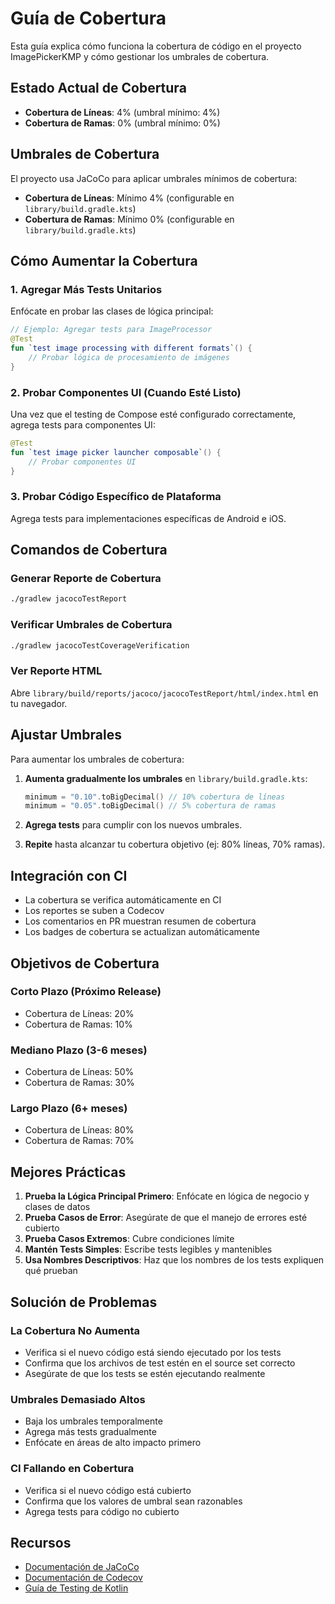 # Guía de Cobertura

Esta guía explica cómo funciona la cobertura de código en el proyecto ImagePickerKMP y cómo gestionar los umbrales de cobertura.

## Estado Actual de Cobertura

- **Cobertura de Líneas**: 4% (umbral mínimo: 4%)
- **Cobertura de Ramas**: 0% (umbral mínimo: 0%)

## Umbrales de Cobertura

El proyecto usa JaCoCo para aplicar umbrales mínimos de cobertura:

- **Cobertura de Líneas**: Mínimo 4% (configurable en `library/build.gradle.kts`)
- **Cobertura de Ramas**: Mínimo 0% (configurable en `library/build.gradle.kts`)

## Cómo Aumentar la Cobertura

### 1. Agregar Más Tests Unitarios

Enfócate en probar las clases de lógica principal:

```kotlin
// Ejemplo: Agregar tests para ImageProcessor
@Test
fun `test image processing with different formats`() {
    // Probar lógica de procesamiento de imágenes
}
```

### 2. Probar Componentes UI (Cuando Esté Listo)

Una vez que el testing de Compose esté configurado correctamente, agrega tests para componentes UI:

```kotlin
@Test
fun `test image picker launcher composable`() {
    // Probar componentes UI
}
```

### 3. Probar Código Específico de Plataforma

Agrega tests para implementaciones específicas de Android e iOS.

## Comandos de Cobertura

### Generar Reporte de Cobertura
```bash
./gradlew jacocoTestReport
```

### Verificar Umbrales de Cobertura
```bash
./gradlew jacocoTestCoverageVerification
```

### Ver Reporte HTML
Abre `library/build/reports/jacoco/jacocoTestReport/html/index.html` en tu navegador.

## Ajustar Umbrales

Para aumentar los umbrales de cobertura:

1. **Aumenta gradualmente los umbrales** en `library/build.gradle.kts`:
   ```kotlin
   minimum = "0.10".toBigDecimal() // 10% cobertura de líneas
   minimum = "0.05".toBigDecimal() // 5% cobertura de ramas
   ```

2. **Agrega tests** para cumplir con los nuevos umbrales.

3. **Repite** hasta alcanzar tu cobertura objetivo (ej: 80% líneas, 70% ramas).

## Integración con CI

- La cobertura se verifica automáticamente en CI
- Los reportes se suben a Codecov
- Los comentarios en PR muestran resumen de cobertura
- Los badges de cobertura se actualizan automáticamente

## Objetivos de Cobertura

### Corto Plazo (Próximo Release)
- Cobertura de Líneas: 20%
- Cobertura de Ramas: 10%

### Mediano Plazo (3-6 meses)
- Cobertura de Líneas: 50%
- Cobertura de Ramas: 30%

### Largo Plazo (6+ meses)
- Cobertura de Líneas: 80%
- Cobertura de Ramas: 70%

## Mejores Prácticas

1. **Prueba la Lógica Principal Primero**: Enfócate en lógica de negocio y clases de datos
2. **Prueba Casos de Error**: Asegúrate de que el manejo de errores esté cubierto
3. **Prueba Casos Extremos**: Cubre condiciones límite
4. **Mantén Tests Simples**: Escribe tests legibles y mantenibles
5. **Usa Nombres Descriptivos**: Haz que los nombres de los tests expliquen qué prueban

## Solución de Problemas

### La Cobertura No Aumenta
- Verifica si el nuevo código está siendo ejecutado por los tests
- Confirma que los archivos de test estén en el source set correcto
- Asegúrate de que los tests se estén ejecutando realmente

### Umbrales Demasiado Altos
- Baja los umbrales temporalmente
- Agrega más tests gradualmente
- Enfócate en áreas de alto impacto primero

### CI Fallando en Cobertura
- Verifica si el nuevo código está cubierto
- Confirma que los valores de umbral sean razonables
- Agrega tests para código no cubierto

## Recursos

- [Documentación de JaCoCo](https://www.jacoco.org/jacoco/trunk/doc/)
- [Documentación de Codecov](https://docs.codecov.io/)
- [Guía de Testing de Kotlin](https://kotlinlang.org/docs/testing.html) 